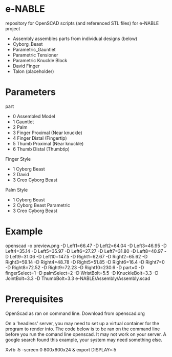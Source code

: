 e-NABLE
=======

repository for OpenSCAD scripts (and referenced STL files) for e-NABLE project

- Assembly assembles parts from individual designs (below)
- Cyborg_Beast
- Parametric_Gauntlet
- Parametric Tensioner
- Parametric Knuckle Block
- David Finger
- Talon (placeholder)

Parameters
========
part
- 0 Assembled Model
- 1 Gauntlet
- 2 Palm
- 3 Finger Proximal (Near knuckle)
- 4 Finger Distal (Fingertip)
- 5 Thumb Proximal (Near knuckle)
- 6 Thumb Distal (Thumbtip)

Finger Style
- 1 Cyborg Beast
- 2 David
- 3 Creo Cyborg Beast

Palm Style
- 1 Cyborg Beast
- 2 Cyborg Beast Parametric
- 3 Creo Cyborg Beast

Example
======
openscad -o preview.png -D Left1=66.47 -D Left2=64.04 -D  Left3=46.95 -D  Left4=35.14 -D  Left5=35.97 -D  Left6=27.27 -D  Left7=31.80 -D  Left8=40.97 -D  Left9=31.06 -D  Left10=147.5 -D Right1=62.67 -D Right2=65.62 -D  Right3=59.14 -D  Right4=48.78 -D  Right5=51.85 -D  Right6=16.4 -D  Right7=0 -D  Right8=72.52 -D  Right9=72.23 -D  Right10=230.6  -D part=0 -D fingerSelect=1 -D palmSelect=2 -D WristBolt=5.5 -D KnuckleBolt=3.3 -D JointBolt=3.3 -D ThumbBolt=3.3   e-NABLE/Assembly/Assembly.scad

Prerequisites
=========
OpenScad as ran on command line. Download from openscad.org

On a 'headless' server, you may need to set up a virtual container for the program to render into. The code below is to be ran on the command line before you run the comand line openscad. It may not work on your server. A google search found this example, your system may need something else.

Xvfb :5 -screen 0 800x600x24 &
export DISPLAY=:5
